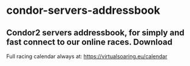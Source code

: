 # condor-servers-addressbook
Condor2 servers addressbook, for simply and fast connect to our online races.
Download
----
Full racing calendar always at: https://virtualsoaring.eu/calendar
